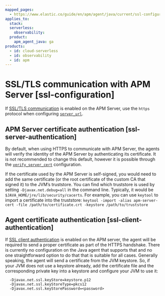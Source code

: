 ```yaml
---
mapped_pages:
  - https://www.elastic.co/guide/en/apm/agent/java/current/ssl-configuration.html
applies_to:
  stack:
  serverless:
    observability:
  product:
    apm_agent_java: ga
products:
  - id: cloud-serverless
  - id: observability
  - id: apm
---
```


# SSL/TLS communication with APM Server [ssl-configuration]

If [SSL/TLS communication](docs-content://solutions/observability/apm/apm-agent-tls-communication.md) is enabled on the APM Server, use the `https` protocol when configuring [`server_url`](/reference/config-reporter.md#config-server-url).


## APM Server certificate authentication [ssl-server-authentication]

By default, when using HTTPS to communicate with APM Server, the agents will verify the identity of the APM Server by authenticating its certificate. It is not recommended to change this default, however it is possible through the [`verify_server_cert`](/reference/config-reporter.md#config-verify-server-cert) configuration.

If the certificate used by the APM Server is self-signed, you would need to add the same certificate (or the root certificate of the custom CA that signed it) to the JVM’s truststore. You can find which truststore is used by setting `-Djavax.net.debug=all` in the command line. Typically, it would be `$JAVA_HOME/jre/lib/security/cacerts`. For example, you can use `keytool` to import a certificate into the truststore: `keytool -import -alias apm-server-cert -file /path/to/certificate.crt -keystore /path/to/truststore`


## Agent certificate authentication [ssl-client-authentication]

If [SSL client authentication](docs-content://solutions/observability/apm/apm-agent-tls-communication.md#apm-agent-client-cert) is enabled on the APM server, the agent will be required to send a proper certificate as part of the HTTPS handshake. There is currently no configuration on the Java agent that supports that and no one straightforward option to do that that is suitable for all cases. Generally speaking, the agent will send a certificate from the JVM keystore. So, if your JVM does not use a keystore already, add the certificate file and the corresponding private key into a keystore and configure your JVM to use it:

```
  -Djavax.net.ssl.keyStore=keystore.p12
  -Djavax.net.ssl.keyStoreType=pkcs12
  -Djavax.net.ssl.keyStorePassword=<password>
```

